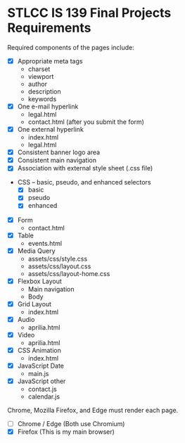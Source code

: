 # STLCC IS 139 Final Projects Requirements

Required components of the pages include:

- [x] Appropriate meta tags
  - charset
  - viewport
  - author
  - description
  - keywords
- [x] One e-mail hyperlink
  - legal.html
  - contact.html (after you submit the form)
- [x] One external hyperlink
  - index.html
  - legal.html
- [x] Consistent banner logo area
- [x] Consistent main navigation
- [x] Association with external style sheet (.css file)
- CSS – basic, pseudo, and enhanced selectors
  - [x] basic
  - [x] pseudo
  - [x] enhanced
- [x] Form
  - contact.html
- [x] Table
  - events.html
- [x] Media Query
  - assets/css/style.css
  - assets/css/layout.css
  - assets/css/layout-home.css
- [x] Flexbox Layout
  - Main navigation
  - Body
- [x] Grid Layout
  - index.html
- [x] Audio
  - aprilia.html
- [x] Video
  - aprilia.html
- [x] CSS Animation
  - index.html
- [x] JavaScript Date
  - main.js
- [x] JavaScript other
  - contact.js
  - calendar.js

Chrome, Mozilla Firefox, and Edge must render each page.

- [ ] Chrome / Edge (Both use Chromium)
- [x] Firefox (This is my main browser)
